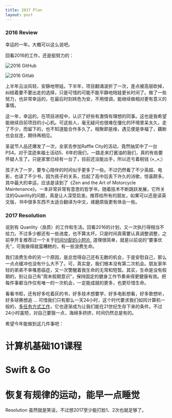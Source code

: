 ```yaml
---
title: 2017 Plan
layout: post
---
```


### 2016 Review

幸运的一年。大概可以这么说吧。

回看2016的工作，还是挺努力的：

![2016 GitHub](http://villim.github.io/img/2017/2016-github.png)

![2016 Gitlab](http://villim.github.io/img/2017/2016-gitlab.png)

上半年云淡风轻，安静地带娃。下半年，项目翻涌波折了一次，差点被高层砍掉，纠结着要不要出走的选择，只是可惜的可能不能平静地陪娃更长时间了。做了一些努力，也非常幸运的，在最后时刻转危为安，不用借调，能继续做相对更有意义的事情。

这一年，幸运的，在项目进程中，认识了好些有激情有理想的同事。这也是我希望能继续目前项目的小心机。可这些人，毫无疑问也很难在僵化的环境里呆太久，走了不少，而留下的，也不知道能合作多久了。相聚即是缘，遇见便是幸福了，藕断也会丝连，期待再相见。

圣诞节人品还爆发了一次，全家去参加Raffle City的活动，竟然抽奖中了一台PS4。对于混迹来福士活动5、6年的我们，一路走来打酱油的我们，真的有些要怀疑人生了。只是家里已经有一台了，目前还没能出手，所以还亏着税钱 (×_×;）

孩子大了一岁，要专心陪伴的时间似乎更多了一些。不过仍然看了不少英超、电影，也读了不少书，因为孩子的关系，捡起了高中后丢下许久的诗歌，惊喜颇多。其中最大的幸运，应该是读到了《Zen and the Art of Motorcycle Maintenance》。一本非常非常有意思的哲学书，随着技术不断跳跃发展，它所关注的Quanlity的问题，真是让人深受启发。推荐给所有的朋友，如果可以还是读英文版，书中很多东西不太适合翻译为中文，琢磨原版更有体会一些。

### 2017 Resolution

说到有 Quanlity（良质）的工作和生活。回看2016的计划，又一次执行得相当不给力。不过多少都还有一些进度，也不算太坏。只是时间真需要认真调整调整，之前李开复推荐过一个关于[时间分配的小短片](http://weibo.com/tv/v/Eooc49ZlF?fid=1034:4ca68f287dc2526f805b8f42b914531d), 道理很简单，就是以前说的“要事优先”，可我做得就蛮糟糕的，有一些浪费生命。

我们浪费生命的另一个原因，是总觉得自己还有无数的机会，于是安慰自己，那么一点点缓冲也没有什么大不了。可，真实是，我们根本没有第二次机会。朋友家年轻的弟弟不幸罹患癌症，又一次警醒着我生命的无常和短暂。其实，生命是没有假期的，别让自己有“周末假期意识”，保持固定的健身工作节奏来得更健康有效。把每件事都当作仅有唯一的一次机会，一定能成就的更多，也更珍惜生命。



看看书柜，还有好多吃着灰的书，好多技术想要学，好多电影想看，好多歌想听，好多球赛想追 ... 可惜我们只有那么一天24小时，这个时代要求我们如同计算机一般的，[多任务方式工作](https://www.ft.com/content/bbf1f84a-51c2-11e5-8642-453585f2cfcd#axzz4Hh7oti7h)，它也逐渐成为让我们能在21世纪生存下来的条件。不过24小时虽短，对自己要狠一点，海绵多挤挤，时间仍然总是有的。

希望今年能做到这几件事吧：
# 计算机基础101课程
# Swift & Go
# 恢复有规律的运动，能早一点睡觉

Resolution 虽然就是笑话，不过想2017至少能打脸1、2次也就足够了。